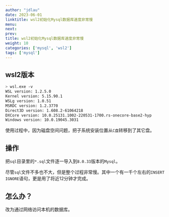 ```yaml
---
author: "jdlau"
date: 2023-06-01
linktitle: wsl2初始化Mysql数据库速度非常慢
menu:
next:
prev:
title: wsl2初始化Mysql数据库速度非常慢
weight: 10
categories: ['mysql', 'wsl2']
tags: ['mysql']
---
```


## wsl2版本

```sh
> wsl.exe -v
WSL version: 1.2.5.0
Kernel version: 5.15.90.1
WSLg version: 1.0.51
MSRDC version: 1.2.3770
Direct3D version: 1.608.2-61064218
DXCore version: 10.0.25131.1002-220531-1700.rs-onecore-base2-hyp
Windows version: 10.0.19045.3031
```

使用过程中，因为磁盘空间问题，把子系统安装位置从`C盘`转移到了其它盘。

## 操作

把`sql`目录里的`*.sql`文件逐一导入到`8.0.33`版本的`Mysql`。

尽管`sql`文件不多也不大，但是整个过程非常慢。其中一个有一千个左右的`INSERT IGNORE`语句，更是用了将近12分钟才完成。

## 怎么办？

改为通过网络访问本机的数据库。
